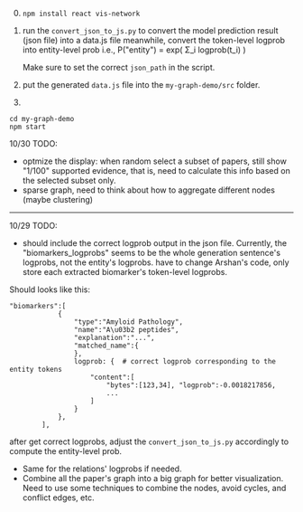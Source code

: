 0. `npm install react vis-network`
1. run the `convert_json_to_js.py` to convert the model prediction result (json file) into a data.js file
   meanwhile, convert the token-level logprob into entity-level prob
   i.e., P("entity") = exp( Σ_i logprob(t_i) )
   
   Make sure to set the correct `json_path` in the script.

2. put the generated `data.js` file into the `my-graph-demo/src` folder.
3. 
```
cd my-graph-demo
npm start
```


10/30 TODO:
- optmize the display: when random select a subset of papers, still show "1/100" supported evidence, that is, need to calculate this info based on the selected subset only.
- sparse graph, need to think about how to aggregate different nodes (maybe clustering)

---

10/29 TODO:
- should include the correct logprob output in the json file. Currently, the "biomarkers_logprobs" seems to be the whole generation sentence's logprobs, not the entity's logprobs.  have to change Arshan's code, only store each extracted biomarker's token-level logprobs. 

Should looks like this:
```
"biomarkers":[
            {
                "type":"Amyloid Pathology",
                "name":"A\u03b2 peptides",
                "explanation":"...",
                "matched_name":{
                },
                logprob: {  # correct logprob corresponding to the entity tokens
                    "content":[
                        "bytes":[123,34], "logprob":-0.0018217856,
                        ...
                    ]
                }
            },
        ],
```

after get correct logprobs, adjust the `convert_json_to_js.py` accordingly to compute the entity-level prob.


- Same for the relations' logprobs if needed.
- Combine all the paper's graph into a big graph for better visualization. Need to use some techniques to combine the nodes, avoid cycles, and conflict edges, etc.